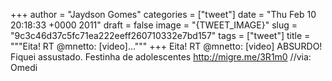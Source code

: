 
+++
author = "Jaydson Gomes"
categories = ["tweet"]
date = "Thu Feb 10 20:18:33 +0000 2011"
draft = false
image = "{TWEET_IMAGE}"
slug = "9c3c46d37c5fc71ea222eeff260710332e7bd157"
tags = ["tweet"]
title = """Eita! RT @mnetto: [video]..."""
+++
Eita! RT @mnetto: [video] ABSURDO! Fiquei assustado. Festinha de adolescentes http://migre.me/3R1m0 //via: Omedi
